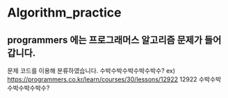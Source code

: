 # Algorithm_practice

## programmers 에는 프로그래머스 알고리즘 문제가 들어갑니다.
문제 코드를 이용해 분류하였습니다.
수박수박수박수박수박수?
ex) https://programmers.co.kr/learn/courses/30/lessons/12922
12922 수박수박수박수박수박수?
